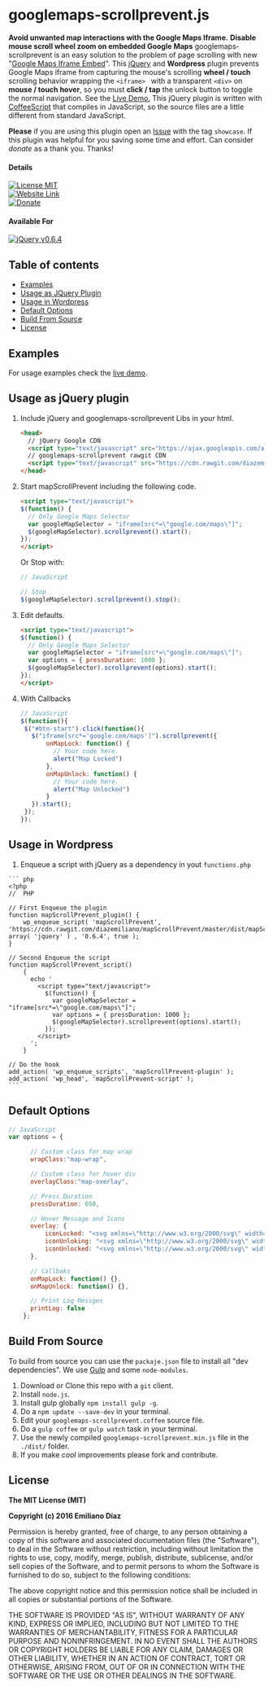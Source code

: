 # googlemaps-scrollprevent.js
**Avoid unwanted map interactions with the Google Maps Iframe.**
**Disable mouse scroll wheel zoom on embedded Google Maps**
googlemaps-scrollprevent is an easy solution to the problem of page scrolling with new "[Google Maps Iframe Embed](https://developers.google.com/maps/documentation/embed/guide)".
This [jQuery](http://www.jquery.com) and **Wordpress** plugin prevents Google Maps iframe from capturing the mouse's scrolling **wheel / touch** scrolling behavior wrapping the ``` <iframe>  ``` with a transparent ``` <div> ``` on **mouse / touch hover**, so you must **click / tap** the unlock button to toggle the normal navigation. See the [Live Demo.](http://diazemiliano.github.io/googlemaps-scrollprevent)
This jQuery plugin is written with [CoffeeScript](http://coffeescript.org/) that compiles in JavaScript, so the source files are a little different from standard JavaScript.

**Please** if you are using this plugin open an [Issue](https://github.com/diazemiliano/googlemaps-scrollprevent/labels/showcase) with the tag ```showcase```. If this plugin was helpful for you saving some time and effort. Can consider *donate* as a thank you. Thanks!

#### Details
[![License MIT](https://img.shields.io/badge/license-MIT-blue.svg)](https://github.com/diazemiliano/googlemaps-scrollprevent/blob/master/LICENSE)
<br/>[![Website Link](https://img.shields.io/badge/website-http%3A%2F%2Fdiazemiliano.github.io%2Fgooglemaps--scrollprevent-blue.svg)](http://diazemiliano.github.io/googlemaps-scrollprevent/)
<br/>[![Donate](https://img.shields.io/badge/Donate-PayPal-brightgreen.svg)](https://www.paypal.com/cgi-bin/webscr?cmd=_s-xclick&hosted_button_id=ZKPEV6DZ2RQ78)

#### Available For
[![jQuery v0.6.4](https://img.shields.io/badge/jQuery-0.6.4-green.svg)](https://github.com/diazemiliano/googlemaps-scrollprevent/releases)

## Table of contents
- [Examples](#examples)
- [Usage as JQuery Plugin](#usage-as-jquery-plugin)
- [Usage in Wordpress](#usage-in-wordpress)
- [Default Options](#default-options)
- [Build From Source](#build-from-source)
- [License](#license)

## Examples
For usage examples check the [live demo](http://diazemiliano.github.io/googlemaps-scrollprevent).

## Usage as jQuery plugin
1. Include jQuery and googlemaps-scrollprevent Libs in your html.

    ``` html
    <head>
      // jQuery Google CDN
      <script type="text/javascript" src="https://ajax.googleapis.com/ajax/libs/jquery/2.1.4/jquery.min.js?ver=2.1.4"></script>
      // googlemaps-scrollprevent rawgit CDN
      <script type="text/javascript" src="https://cdn.rawgit.com/diazemiliano/googlemaps-scrollprevent/master/dist/googlemaps-scrollprevent.min.js"></script>
    </head>
    ```

1. Start mapScrollPrevent including the following code.

    ``` html
    <script type="text/javascript">
    $(function() {
      // Only Google Maps Selector
      var googleMapSelector = "iframe[src*=\"google.com/maps\"]";
      $(googleMapSelector).scrollprevent().start();
    });
    </script>
    ```
    Or Stop with:
    ``` javascript
    // JavaScript

    // Stop
    $(googleMapSelector).scrollprevent().stop();
    ```

1. Edit defaults.

    ``` html
    <script type="text/javascript">
    $(function() {
      // Only Google Maps Selector
      var googleMapSelector = "iframe[src*=\"google.com/maps\"]";
      var options = { pressDuration: 1000 };
      $(googleMapSelector).scrollprevent(options).start();
    });
    </script>
    ```

1. With Callbacks

    ``` javascript
    // JavaScript
    $(function(){
     $("#btn-start").click(function(){
       $("iframe[src*='google.com/maps']").scrollprevent({
           onMapLock: function() {
             // Your code here.
             alert("Map Locked")
           },
           onMapUnlock: function() {
             // Your code here.
             alert("Map Unlocked")
           }
       }).start();
     });
    });
    ```

## Usage in Wordpress
  1. Enqueue a script with jQuery as a dependency in yout ```functions.php```

    ``` php
    <?php
    //  PHP

    // First Enqueue the plugin
    function mapScrollPrevent_plugin() {
        wp_enqueue_script( 'mapScrollPrevent', 'https://cdn.rawgit.com/diazemiliano/mapScrollPrevent/master/dist/mapScrollPrevent.min.js', array( 'jquery' ) , '0.6.4', true );
    }

    // Second Enqueue the script
    function mapScrollPrevent_script()
        {
          echo '
            <script type="text/javascript">
              $(function() {
                var googleMapSelector = "iframe[src*=\"google.com/maps\"]";
                var options = { pressDuration: 1000 };
                $(googleMapSelector).scrollprevent(options).start();
              });
            </script>
          ';
        }

    // Do the hook
    add_action( 'wp_enqueue_scripts', 'mapScrollPrevent-plugin' );
    add_action( 'wp_head', 'mapScrollPrevent-script' );
    ```

## Default Options
``` javascript
// JavaScript
var options = {

      // Custom class for map wrap
      wrapClass:"map-wrap",

      // Custom class for hover div
      overlayClass:"map-overlay",

      // Press Duration
      pressDuration: 650,

      // Hover Message and Icons
      overlay: {
          iconLocked: "<svg xmlns=\"http://www.w3.org/2000/svg\" width=\"22\" height=\"22\" viewBox=\"0 0 1792 1792\" > <path transform=\"translate(1)\" d=\"M640 768h512v-192q0-106-75-181t-181-75-181 75-75 181v192zm832 96v576q0 40-28 68t-68 28h-960q-40 0-68-28t-28-68v-576q0-40 28-68t68-28h32v-192q0-184 132-316t316-132 316 132 132 316v192h32q40 0 68 28t28 68z\" /> </svg>",
          iconUnloking: "<svg xmlns=\"http://www.w3.org/2000/svg\" width=\"22\" height=\"22\" viewBox=\"0 0 1792 1792\"> <path transform=\"translate(1)\" d=\"M1376 768q40 0 68 28t28 68v576q0 40-28 68t-68 28h-960q-40 0-68-28t-28-68v-576q0-40 28-68t68-28h32v-320q0-185 131.5-316.5t316.5-131.5 316.5 131.5 131.5 316.5q0 26-19 45t-45 19h-64q-26 0-45-19t-19-45q0-106-75-181t-181-75-181 75-75 181v320h736z\" /> </svg>",
          iconUnlocked: "<svg xmlns=\"http://www.w3.org/2000/svg\" width=\"22\" height=\"22\" viewBox=\"0 0 1792 1792\"> <path transform=\"translate(1)\" d=\"M1728 576v256q0 26-19 45t-45 19h-64q-26 0-45-19t-19-45v-256q0-106-75-181t-181-75-181 75-75 181v192h96q40 0 68 28t28 68v576q0 40-28 68t-68 28h-960q-40 0-68-28t-28-68v-576q0-40 28-68t68-28h672v-192q0-185 131.5-316.5t316.5-131.5 316.5 131.5 131.5 316.5z\" /> </svg>"
      },

      // Callbaks
      onMapLock: function() {},
      onMapUnlock: function() {},

      // Print Log Messges
      printLog: false
    };
```

## Build From Source
To build from source you can use the ```packaje.json``` file to install all "dev dependencies". We use [Gulp](gulpjs.com/) and some ```node-modules```.

1. Download or Clone this repo with a ```git``` client.
2. Install ```node.js```.
3. Install gulp globally ```npm install gulp -g```.
4. Do a ```npm update --save-dev``` in your terminal.
5. Edit your ```googlemaps-scrollprevent.coffee``` source file.
6. Do a ```gulp coffee``` or ```gulp watch``` task in your terminal.
7. Use the newly compiled ```googlemaps-scrollprevent.min.js``` file in the ```./dist/``` folder.
8. If you make *cool* improvements please fork and contribute.

## License
**The MIT License (MIT)**

**Copyright (c) 2016 Emiliano Díaz**

Permission is hereby granted, free of charge, to any person obtaining a copy
of this software and associated documentation files (the "Software"), to deal
in the Software without restriction, including without limitation the rights
to use, copy, modify, merge, publish, distribute, sublicense, and/or sell
copies of the Software, and to permit persons to whom the Software is
furnished to do so, subject to the following conditions:

The above copyright notice and this permission notice shall be included in all
copies or substantial portions of the Software.

THE SOFTWARE IS PROVIDED "AS IS", WITHOUT WARRANTY OF ANY KIND, EXPRESS OR
IMPLIED, INCLUDING BUT NOT LIMITED TO THE WARRANTIES OF MERCHANTABILITY,
FITNESS FOR A PARTICULAR PURPOSE AND NONINFRINGEMENT. IN NO EVENT SHALL THE
AUTHORS OR COPYRIGHT HOLDERS BE LIABLE FOR ANY CLAIM, DAMAGES OR OTHER
LIABILITY, WHETHER IN AN ACTION OF CONTRACT, TORT OR OTHERWISE, ARISING FROM,
OUT OF OR IN CONNECTION WITH THE SOFTWARE OR THE USE OR OTHER DEALINGS IN THE
SOFTWARE.
